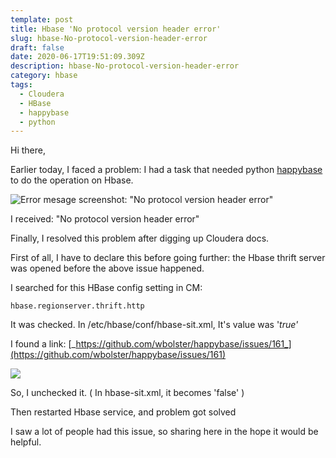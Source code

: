 ```yaml
---
template: post
title: Hbase 'No protocol version header error'
slug: hbase-No-protocol-version-header-error
draft: false
date: 2020-06-17T19:51:09.309Z
description: hbase-No-protocol-version-header-error
category: hbase
tags:
  - Cloudera
  - HBase
  - happybase
  - python
---
```

Hi there,

Earlier today, I faced a problem: I had a task that needed python [happybase](https://happybase.readthedocs.io/en/latest/index.html) to do the operation on Hbase.

![Error mesage screenshot: "No protocol version header error"](/media/no_protocol_ver_header.png)

I received: "No protocol version header error"

Finally, I resolved this problem after digging up Cloudera docs.

First of all, I have to declare this before going further: the Hbase thrift server was opened before the above issue happened.

I searched for this HBase config setting in CM:

`hbase.regionserver.thrift.http`

It was checked. In /etc/hbase/conf/hbase-sit.xml, It's value was '_true'_

I found a link: [_https://github.com/wbolster/happybase/issues/161_](https://github.com/wbolster/happybase/issues/161)

![](/media/thrift_hbase__ss.png)

So, I unchecked it. ( In hbase-sit.xml, it becomes 'false' )

Then restarted Hbase service, and problem got solved

I saw a lot of people had this issue, so sharing here in the hope it would be helpful.
